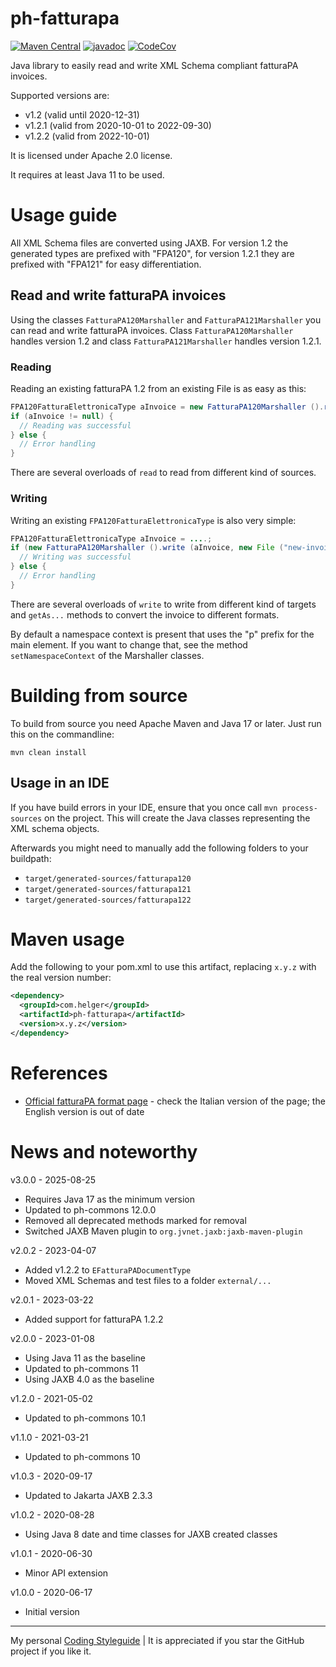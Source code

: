 # ph-fatturapa

[![Maven Central](https://maven-badges.herokuapp.com/maven-central/com.helger/ph-fatturapa/badge.svg)](https://maven-badges.herokuapp.com/maven-central/com.helger/ph-fatturapa) 
[![javadoc](https://javadoc.io/badge2/com.helger/ph-fatturapa/javadoc.svg)](https://javadoc.io/doc/com.helger/ph-fatturapa)
[![CodeCov](https://codecov.io/gh/phax/ph-fatturapa/branch/master/graph/badge.svg)](https://codecov.io/gh/phax/ph-fatturapa)

Java library to easily read and write XML Schema compliant fatturaPA invoices.

Supported versions are:
* v1.2 (valid until 2020-12-31) 
* v1.2.1 (valid from 2020-10-01 to 2022-09-30)
* v1.2.2 (valid from 2022-10-01)

It is licensed under Apache 2.0 license.

It requires at least Java 11 to be used.

# Usage guide

All XML Schema files are converted using JAXB.
For version 1.2 the generated types are prefixed with "FPA120", for version 1.2.1 they are prefixed with "FPA121" for easy differentiation.

## Read and write fatturaPA invoices

Using the classes `FatturaPA120Marshaller` and `FatturaPA121Marshaller` you can read and write fatturaPA invoices.
Class `FatturaPA120Marshaller` handles version 1.2 and class `FatturaPA121Marshaller` handles version 1.2.1.

### Reading

Reading an existing fatturaPA 1.2 from an existing File is as easy as this:

```java
FPA120FatturaElettronicaType aInvoice = new FatturaPA120Marshaller ().read (new File ("invoice.xml"));
if (aInvoice != null) { 
  // Reading was successful
} else {
  // Error handling
}
```
There are several overloads of `read` to read from different kind of sources.

### Writing

Writing an existing `FPA120FatturaElettronicaType` is also very simple:

```java
FPA120FatturaElettronicaType aInvoice = ....;
if (new FatturaPA120Marshaller ().write (aInvoice, new File ("new-invoice.xml")).isSuccess ()) { 
  // Writing was successful
} else {
  // Error handling
}
```
There are several overloads of `write` to write from different kind of targets and `getAs...` methods to convert the invoice to different formats.

By default a namespace context is present that uses the "p" prefix for the main element. If you want to change that, see the method `setNamespaceContext` of the Marshaller classes. 

# Building from source

To build from source you need Apache Maven and Java 17 or later.
Just run this on the commandline:

```shell
mvn clean install
```

## Usage in an IDE

If you have build errors in your IDE, ensure that you once call `mvn process-sources` on the project. This will create the Java classes representing the XML schema objects.

Afterwards you might need to manually add the following folders to your buildpath:
* `target/generated-sources/fatturapa120`
* `target/generated-sources/fatturapa121`
* `target/generated-sources/fatturapa122`

# Maven usage

Add the following to your pom.xml to use this artifact, replacing `x.y.z` with the real version number:

```xml
<dependency>
  <groupId>com.helger</groupId>
  <artifactId>ph-fatturapa</artifactId>
  <version>x.y.z</version>
</dependency>
```

# References

* [Official fatturaPA format page]( https://www.fatturapa.gov.it/export/fatturazione/it/normativa/f-2.htm) - check the Italian version of the page; the English version is out of date

# News and noteworthy

v3.0.0 - 2025-08-25
* Requires Java 17 as the minimum version
* Updated to ph-commons 12.0.0
* Removed all deprecated methods marked for removal
* Switched JAXB Maven plugin to `org.jvnet.jaxb:jaxb-maven-plugin` 

v2.0.2 - 2023-04-07
* Added v1.2.2 to `EFatturaPADocumentType`
* Moved XML Schemas and test files to a folder `external/...`

v2.0.1 - 2023-03-22
* Added support for fatturaPA 1.2.2

v2.0.0 - 2023-01-08
* Using Java 11 as the baseline
* Updated to ph-commons 11
* Using JAXB 4.0 as the baseline

v1.2.0 - 2021-05-02
* Updated to ph-commons 10.1

v1.1.0 - 2021-03-21
* Updated to ph-commons 10

v1.0.3 - 2020-09-17
* Updated to Jakarta JAXB 2.3.3

v1.0.2 - 2020-08-28
* Using Java 8 date and time classes for JAXB created classes

v1.0.1 - 2020-06-30
* Minor API extension

v1.0.0 - 2020-06-17
* Initial version

---

My personal [Coding Styleguide](https://github.com/phax/meta/blob/master/CodingStyleguide.md) |
It is appreciated if you star the GitHub project if you like it.
